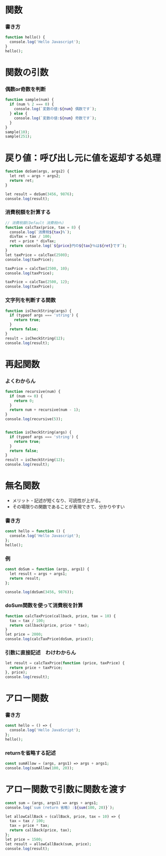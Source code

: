 # 関数
### 書き方
```php
function hello() {
  console.log('Hello Javascript');
}
hello();
```
# 関数の引数

### 偶数or奇数を判断
```php
function sample(num) {
  if (num % 2 === 0) {
    console.log(`変数の値:${num} 偶数です`);
  } else {
    console.log(`変数の値:${num} 奇数です`);
  }
}
sample(10);
sample(251);
```
# 戻り値：呼び出し元に値を返却する処理
```php
function doSum(args, args2) {
  let ret = args + args2;
  return ret;
}

let result = doSum(3456, 9876);
console.log(result);
```
### 消費税額を計算する
```php
// 消費税額(Default 消費税n%)
function calcTax(price, tax = 8) {
  console.log(`消費税${tax}%`);
  divTax = tax / 100;
  ret = price * divTax;
  return console.log(`${price}円の${tax}％は${ret}です`);
}
let taxPrice = calcTax(2500);
console.log(taxPrice);

taxPrice = calcTax(2500, 10);
console.log(taxPrice);

taxPrice = calcTax(2500, 12);
console.log(taxPrice);
```
### 文字列を判断する関数
```php
function isCheckString(args) {
  if (typeof args === 'string') {
    return true;
  }
  return false;
}
result = isCheckString(12);
console.log(result);
```
# 再起関数
### よくわからん
```php
function recursive(num) {
  if (num <= 0) {
    return 0;
  }
  return num + recursive(num - 1);
}
console.log(recursive(5));


function isCheckString(args) {
  if (typeof args === 'string') {
    return true;
  }
  return false;
}
result = isCheckString(12);
console.log(result);
```
# 無名関数 
* メリット・記述が短くなり、可読性が上がる。
* その場限りの関数であることが表現できて、分かりやすい
### 書き方
```php
const hello = function () {
  console.log('Hello Javascript');
};
hello();
```
### 例
```php
const doSum = function (args, args1) {
  let result = args + args1;
  return result;
};

console.log(doSum(3456, 9876));
```
### doSum関数を使って消費税を計算
```php
function calcTaxPrice(callback, price, tax = 10) {
  tax = tax / 100;
  return callback(price, price * tax);
}
let price = 2000;
console.log(calcTaxPrice(doSum, price));
```
### 引数に直接記述　わけわからん
```php
let result = calcTaxPrice(function (price, taxPrice) {
  return price + taxPrice;
}, price);
console.log(result);
```
# アロー関数
### 書き方
```php
const hello = () => {
  console.log('Hello JavaScript');
};
hello();
```
### returnを省略する記述
```php
const sumAllow = (args, args1) => args + args1;
console.log(sumAllow(100, 20));
```
# アロー関数で引数に関数を渡す
```php
const sum = (args, args1) => args + args1;
console.log(`sum (return 省略) :${sum(100, 20)}`);

let allowCallBack = (callBack, price, tax = 10) => {
  tax = tax / 100;
  tax = price * tax;
  return callBack(price, tax);
};
let price = 1500;
let result = allowCallBack(sum, price);
console.log(result);
```
